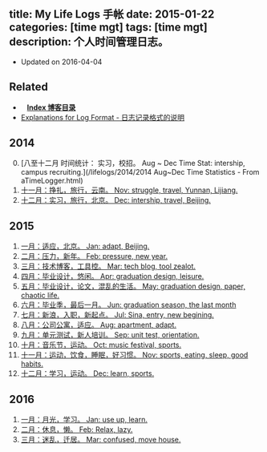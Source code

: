title: My Life Logs 手帐
date: 2015-01-22
categories: [time mgt]
tags: [time mgt]
description: 个人时间管理日志。
---

- Updated on 2016-04-04

## Related

- <i class="fa fa-list">&nbsp;</i> &nbsp;__[Index 博客目录](/index)__
- [Explanations for Log Format - 日志记录格式的说明](/think/time_mgt/)

## 2014

0. [八至十二月 时间统计： 实习，校招。 Aug ~ Dec Time Stat: intership, campus recruiting.](/lifelogs/2014/2014 Aug~Dec Time Statistics - From aTimeLogger.html)
11. [十一月：挣扎，旅行，云南。 Nov: struggle, travel, Yunnan, Lijiang.](/lifelogs/2014/11/index.html)
12. [十二月：实习，旅行，北京。 Dec: intership, travel, Beijing.](/lifelogs/2014/12/index.html)

## 2015

1. [一月：适应，北京。 Jan: adapt, Beijing.](/lifelogs/2015/01/index.html)
2. [二月：压力，新年。 Feb: pressure, new year.](/lifelogs/2015/02/index.html)
3. [三月：技术博客，工具控。 Mar: tech blog, tool zealot.](/lifelogs/2015/03/index.html)
4. [四月：毕业设计，悠闲。 Apr: graduation design, leisure.](/lifelogs/2015/04/index.html)
5. [五月：毕业设计，论文，混乱的生活。 May: graduation design, paper, chaotic life.](/lifelogs/2015/05/index.html)
6. [六月：毕业季，最后一月。 Jun: graduation season, the last month](/lifelogs/2015/06/index.html)
7. [七月：新浪，入职，新起点。 Jul: Sina, entry, new begining.](/lifelogs/2015/07/index.html)
8. [八月：公司公寓，适应。 Aug: apartment, adapt.](/lifelogs/2015/08/index.html)
9. [九月：单元测试，新人培训。 Sep: unit test, orientation.](/lifelogs/2015/09/index.html)
10. [十月：音乐节，运动。 Oct: music festival, sports.](/lifelogs/2015/10/index.html)
11. [十一月：运动，饮食，睡眠，好习惯。 Nov: sports, eating, sleep, good habits.](/lifelogs/2015/11/index.html)
12. [十二月：学习，运动。 Dec: learn, sports.](/lifelogs/2015/12/index.html)

## 2016

1. [一月：月光，学习。 Jan: use up, learn.](/lifelogs/2016/01/index.html)
2. [二月：休息，懒。 Feb: Relax, lazy.](/lifelogs/2016/02/index.html)
3. [三月：迷乱，迁居。 Mar: confused, move house.](/lifelogs/2016/03/index.html)

